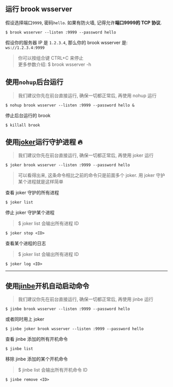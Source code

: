 ## 运行 brook wsserver

假设选择端口`9999`, 密码`hello`. 如果有防火墙, 记得允许**端口9999的 TCP 协议**.

```
$ brook wsserver --listen :9999 --password hello
```

假设你的服务器 IP 是 `1.2.3.4`, 那么你的 brook wsserver 是: `ws://1.2.3.4:9999`

> 你可以按组合键 CTRL+C 来停止<br/>
> 更多参数介绍: \$ brook wsserver -h

## 使用`nohup`后台运行

> 我们建议你先在前台直接运行, 确保一切都正常后, 再使用 nohup 运行

```
$ nohup brook wsserver --listen :9999 --password hello &
```

停止后台运行的 brook

```
$ killall brook
```

## 使用[joker](https://github.com/txthinking/joker)运行守护进程 🔥

> 我们建议你先在前台直接运行, 确保一切都正常后, 再使用 joker 运行

```
$ joker brook wsserver --listen :9999 --password hello
```

> 可以看得出来, 这条命令相比之前的命令只是前面多个 joker. 用 joker 守护某个进程就是这样简单

查看 joker 守护的所有进程

```
$ joker list
```

停止 joker 守护某个进程

> \$ joker list 会输出所有进程 ID

```
$ joker stop <ID>
```

查看某个进程的日志

> \$ joker list 会输出所有进程 ID

```
$ joker log <ID>
```

---

## 使用[jinbe](https://github.com/txthinking/jinbe)开机自动启动命令

> 我们建议你先在前台直接运行, 确保一切都正常后, 再使用 jinbe 运行

```
$ jinbe brook wsserver --listen :9999 --password hello
```

或者同时用上 joker

```
$ jinbe joker brook wsserver --listen :9999 --password hello
```

查看 jinbe 添加的所有开机命令

```
$ jinbe list
```

移除 jinbe 添加的某个开机命令

> \$ jinbe list 会输出所有开机命令 ID

```
$ jinbe remove <ID>
```
